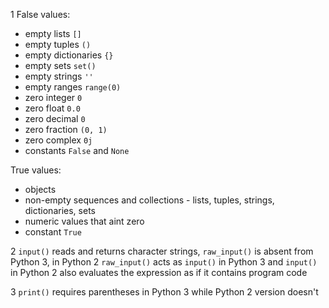 1 False values:<br />

 - empty lists `[]`<br />
 - empty tuples `()`<br />
 - empty dictionaries `{}`<br />
 - empty sets `set()`<br />
 - empty strings `''`<br />
 - empty ranges `range(0)`<br />
 - zero integer `0`<br />
 - zero float `0.0`<br />
 - zero decimal `0`<br />
 - zero fraction `(0, 1)`<br />
 - zero complex `0j`<br />
 - constants `False` and `None`<br />

  True values:<br />

 - objects<br />
 - non-empty sequences and collections - lists, tuples, strings, dictionaries, sets<br />
 - numeric values that aint zero<br />
 - constant `True`<br />

2 `input()` reads and returns character strings, `raw_input()` is absent from Python 3, in Python 2 `raw_input()` acts as `input()` in Python 3 and `input()` in Python 2 also evaluates the expression as if it contains program code<br />

3 `print()` requires parentheses in Python 3 while Python 2 version doesn't<br />
